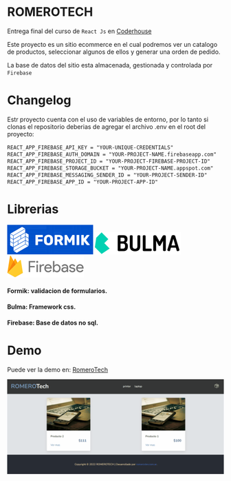 # ROMEROTECH
Entrega final del curso de `React Js` en [Coderhouse](https://www.coderhouse.com/online/reactjs)

Este proyecto es un sitio ecommerce en el cual podremos ver un catalogo de productos, seleccionar algunos de ellos y generar una orden de pedido.

La base de datos del sitio esta almacenada, gestionada y controlada por `Firebase`

# Changelog

<!-- Se agrego un panel, para gestionar las entradas de los productos -->

Estr proyecto cuenta con el uso de variables de entorno, por lo tanto si clonas el repositorio deberias de agregar el archivo .env en el root del proyecto:
```
REACT_APP_FIREBASE_API_KEY = "YOUR-UNIQUE-CREDENTIALS"
REACT_APP_FIREBASE_AUTH_DOMAIN = "YOUR-PROJECT-NAME.firebaseapp.com"
REACT_APP_FIREBASE_PROJECT_ID = "YOUR-PROJECT-FIREBASE-PROJECT-ID"
REACT_APP_FIREBASE_STORAGE_BUCKET = "YOUR-PROJECT-NAME.appspot.com"
REACT_APP_FIREBASE_MESSAGING_SENDER_ID = "YOUR-PROJECT-SENDER-ID"
REACT_APP_FIREBASE_APP_ID = "YOUR-PROJECT-APP-ID"

```

# Librerias

[![formik](/public/readme/formik.svg)](https://formik.org/)
[![Bulman.io](/public/readme/bulmaio.svg)](https://bulma.io/)
[![Firebase](/public/readme/firebase.svg)](https://firebase.google.com/)

#### Formik: validacion de formularios.
#### Bulma: Framework css.
#### Firebase: Base de datos no sql.

# Demo
Puede ver la demo en: [RomeroTech]()

![DEMOgif.](/public/Animation.gif "Demo")